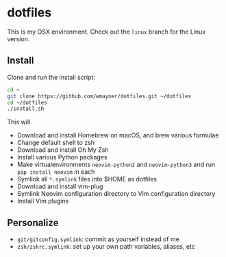 # dotfiles

This is my OSX environment. Check out the `linux` branch for the Linux version.

## Install

Clone and run the install script:
```sh
cd ~
git clone https://github.com/wmayner/dotfiles.git ~/dotfiles
cd ~/dotfiles
./install.sh
```
This will
- Download and install Homebrew on macOS, and brew various formulae
- Change default shell to zsh
- Download and install Oh My Zsh
- Install various Python packages
- Make virtualenvironments `neovim-python2` and `neovim-python3` and run
  `pip install neovim` in each
- Symlink all `*.symlink` files into $HOME as dotfiles
- Download and install vim-plug
- Symlink Neovim configuration directory to Vim configuration directory
- Install Vim plugins

## Personalize

- `git/gitconfig.symlink`: commit as yourself instead of me
- `zsh/zshrc.symlink`: set up your own path variables, aliases, etc

